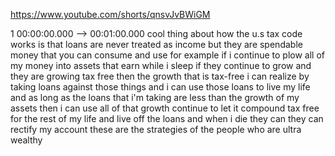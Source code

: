 https://www.youtube.com/shorts/qnsvJvBWiGM

1 00:00:00.000 --\> 00:01:00.000 cool thing about how the u.s tax code
works is that loans are never treated as income but they are spendable
money that you can consume and use for example if i continue to plow all
of my money into assets that earn while i sleep if they continue to grow
and they are growing tax free then the growth that is tax-free i can
realize by taking loans against those things and i can use those loans
to live my life and as long as the loans that i'm taking are less than
the growth of my assets then i can use all of that growth continue to
let it compound tax free for the rest of my life and live off the loans
and when i die they can they can rectify my account these are the
strategies of the people who are ultra wealthy
